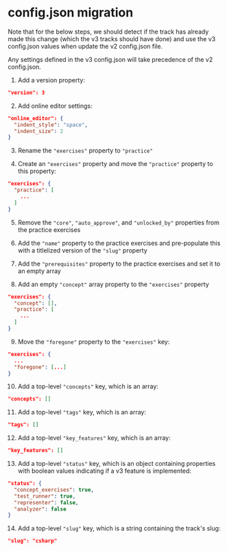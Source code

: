 # config.json migration

Note that for the below steps, we should detect if the track has already made this change (which the v3 tracks should have done) and use the v3 config.json values when update the v2 config.json file.

Any settings defined in the v3 config.json will take precedence of the v2 config.json.

1. Add a version property:

```json
"version": 3
```

2. Add online editor settings:

```json
"online_editor": {
  "indent_style": "space",
  "indent_size": 2
}
```

3. Rename the `"exercises"` property to `"practice"`

4. Create an `"exercises"` property and move the `"practice"` property to this property:

```json
"exercises": {
  "practice": [
    ...
  ]
}
```

5. Remove the `"core"`, `"auto_approve"`, and `"unlocked_by"` properties from the practice exercises

6. Add the `"name"` property to the practice exercises and pre-populate this with a titlelized version of the `"slug"` property

7. Add the `"prerequisites"` property to the practice exercises and set it to an empty array

8. Add an empty `"concept"` array property to the `"exercises"` property

```json
"exercises": {
  "concept": [],
  "practice": [
    ...
  ]
}
```

9. Move the `"foregone"` property to the `"exercises"` key:

```json
"exercises": {
  ...
  "foregone": [...]
}
```

10. Add a top-level `"concepts"` key, which is an array:

```json
"concepts": []
```

11. Add a top-level `"tags"` key, which is an array:

```json
"tags": []
```

12. Add a top-level `"key_features"` key, which is an array:

```json
"key_features": []
```

13. Add a top-level `"status"` key, which is an object containing properties with boolean values indicating if a v3 feature is implemented:

```json
"status": {
  "concept_exercises": true,
  "test_runner": true,
  "representer": false,
  "analyzer": false
}
```

14. Add a top-level `"slug"` key, which is a string containing the track's slug:

```json
"slug": "csharp"
```
